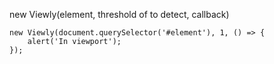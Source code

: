 new Viewly(element, threshold of to detect, callback)
    
    new Viewly(document.querySelector('#element'), 1, () => {
        alert('In viewport');
    });
